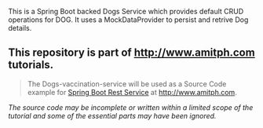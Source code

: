 This is a Spring Boot backed Dogs Service which provides default CRUD operations for DOG.
It uses a MockDataProvider to persist and retrive Dog details.

## This repository is part of http://www.amitph.com tutorials.
> The Dogs-vaccination-service will be used as a Source Code example for [Spring Boot Rest Service](http://www.amitph.com/spring-boot-rest-service/) at http://www.amitph.com.

_The source code may be incomplete or written within a limited scope of the tutorial and some of the essential parts may have been ignored._

